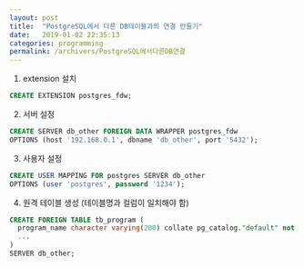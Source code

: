 ```yaml
---
layout: post
title:  "PostgreSQL에서 다른 DB테이블과의 연결 만들기"
date:   2019-01-02 22:35:13
categories: programming
permalink: /archivers/PostgreSQL에서다른DB연결
---
```

1. extension 설치
```sql
CREATE EXTENSION postgres_fdw;
```
2. 서버 설정
```sql
CREATE SERVER db_other FOREIGN DATA WRAPPER postgres_fdw
OPTIONS (host '192.168.0.1', dbname 'db_other', port '5432');
```
3. 사용자 설정
```sql
CREATE USER MAPPING FOR postgres SERVER db_other
OPTIONS (user 'postgres', password '1234');
```
4. 원격 테이블 생성 (테이블명과 컬럼이 일치해야 함)
```sql
CREATE FOREIGN TABLE tb_program (
  program_name character varying(200) collate pg_catalog."default" not null,
  ...
)
SERVER db_other;
```
